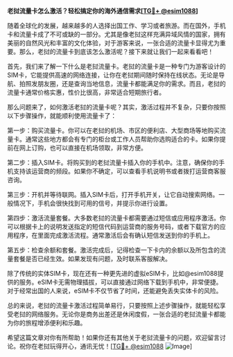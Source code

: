 **老挝流量卡怎么激活？轻松搞定你的海外通信需求[[TG💪+ @esim1088](https://t.me/s/esim1088)]**

随着全球化的发展，越来越多的人选择出国工作、学习或者旅游。而在国外，手机卡和流量卡成了不可或缺的一部分。尤其是像老挝这样充满异域风情的国家，拥有美丽的自然风光和丰富的文化体验，对于游客来说，一张合适的流量卡显得尤为重要。那么，老挝的流量卡到底该怎么激活呢？接下来就让我们一起来看看吧！

首先，我们来了解一下什么是老挝流量卡。老挝的流量卡是一种专门为游客设计的SIM卡，它能提供高速的网络连接，让你在老挝期间随时保持在线状态。无论是导航、拍照发朋友圈，还是查询当地信息，流量卡都能满足你的需求。而且，老挝的流量卡通常价格实惠，性价比很高，非常适合短期旅行者。

那么问题来了，如何激活老挝的流量卡呢？其实，激活过程并不复杂，只要你按照以下步骤操作，就能顺利使用流量卡了：

第一步：购买流量卡。你可以在老挝的机场、市区的便利店、大型商场等地购买流量卡。通常这些地方都会有专门的柜台或工作人员帮助你选购适合的卡。如果你提前在网上订购，也可以直接在机场领取，非常方便。

第二步：插入SIM卡。将购买到的老挝流量卡插入你的手机中。注意，确保你的手机支持该运营商的频段。如果你不确定，可以查看手机说明书或者拨打运营商客服咨询。

第三步：开机并等待联网。插入SIM卡后，打开手机开关，让它自动搜索网络。一般情况下，手机会很快找到可用的信号，并提示你进行设置。

第四步：激活流量套餐。大多数老挝的流量卡都需要通过短信或应用程序激活。你可以根据卡上的说明发送指定的短信代码到运营商的服务号码，或者下载官方的应用程序，在里面完成激活流程。通常激活后会有确认短信发送到你的手机上。

第五步：检查余额和套餐。激活完成后，记得检查一下卡内的余额以及所包含的流量套餐是否已经生效。如果发现有问题，及时联系客服解决。

除了传统的实体SIM卡，现在还有一种更先进的虚拟eSIM卡，比如@esim1088提供的服务。eSIM卡无需物理插拔，可以直接通过网络下载到手机中，非常便捷。对于经常出国的人来说，eSIM卡不仅节省了时间，还能避免丢失实体卡的风险。

总的来说，老挝的流量卡激活过程简单易行，只要按照上述步骤操作，就能轻松享受老挝的网络服务。无论你是商务出差还是休闲度假，一张合适的老挝流量卡都能为你的旅程增添便利和乐趣。

希望这篇文章对你有所帮助！如果你还有其他关于老挝流量卡的问题，欢迎留言讨论。祝你在老挝玩得开心，通讯无忧！[[TG💪+ @esim1088](https://t.me/s/esim1088) ![Image](https://i.postimg.cc/4NQfJmqS/Snipaste-2025-05-13-00-14-12.png)]
